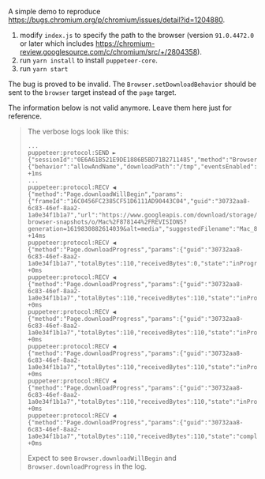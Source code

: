 A simple demo to reproduce https://bugs.chromium.org/p/chromium/issues/detail?id=1204880.

1. modify `index.js` to specify the path to the browser (version `91.0.4472.0` or later which
   includes https://chromium-review.googlesource.com/c/chromium/src/+/2804358).
2. run `yarn install` to install `puppeteer-core`.
3. run `yarn start`

The bug is proved to be invalid. The `Browser.setDownloadBehavior` should be sent to the `browser` target
instead of the `page` target.

The information below is not valid anymore. Leave them here just for reference.

> The verbose logs look like this:
>
> ```
> ...
> puppeteer:protocol:SEND ► {"sessionId":"0E6A61B521E9DE1886B5BD71B2711485","method":"Browser.setDownloadBehavior","params":{"behavior":"allowAndName","downloadPath":"/tmp","eventsEnabled":true},"id":17} +1ms
> ...
> puppeteer:protocol:RECV ◀ {"method":"Page.downloadWillBegin","params":{"frameId":"16C0456FC2385CF51D6111AD90443C04","guid":"30732aa8-6c83-46ef-8aa2-1a0e34f1b1a7","url":"https://www.googleapis.com/download/storage/v1/b/chromium-browser-snapshots/o/Mac%2F878144%2FREVISIONS?generation=1619830882614039&alt=media","suggestedFilename":"Mac_878144_REVISIONS"},"sessionId":"F4150448F05C6209AD9C69D46ECF5522"} +14ms
> puppeteer:protocol:RECV ◀ {"method":"Page.downloadProgress","params":{"guid":"30732aa8-6c83-46ef-8aa2-1a0e34f1b1a7","totalBytes":110,"receivedBytes":0,"state":"inProgress"},"sessionId":"F4150448F05C6209AD9C69D46ECF5522"} +0ms
> puppeteer:protocol:RECV ◀ {"method":"Page.downloadProgress","params":{"guid":"30732aa8-6c83-46ef-8aa2-1a0e34f1b1a7","totalBytes":110,"receivedBytes":110,"state":"inProgress"},"sessionId":"F4150448F05C6209AD9C69D46ECF5522"} +0ms
> puppeteer:protocol:RECV ◀ {"method":"Page.downloadProgress","params":{"guid":"30732aa8-6c83-46ef-8aa2-1a0e34f1b1a7","totalBytes":110,"receivedBytes":110,"state":"inProgress"},"sessionId":"F4150448F05C6209AD9C69D46ECF5522"} +0ms
> puppeteer:protocol:RECV ◀ {"method":"Page.downloadProgress","params":{"guid":"30732aa8-6c83-46ef-8aa2-1a0e34f1b1a7","totalBytes":110,"receivedBytes":110,"state":"inProgress"},"sessionId":"F4150448F05C6209AD9C69D46ECF5522"} +0ms
> puppeteer:protocol:RECV ◀ {"method":"Page.downloadProgress","params":{"guid":"30732aa8-6c83-46ef-8aa2-1a0e34f1b1a7","totalBytes":110,"receivedBytes":110,"state":"inProgress"},"sessionId":"F4150448F05C6209AD9C69D46ECF5522"} +0ms
> puppeteer:protocol:RECV ◀ {"method":"Page.downloadProgress","params":{"guid":"30732aa8-6c83-46ef-8aa2-1a0e34f1b1a7","totalBytes":110,"receivedBytes":110,"state":"completed"},"sessionId":"F4150448F05C6209AD9C69D46ECF5522"} +0ms
> ```
>
> Expect to see `Browser.downloadWillBegin` and `Browser.downloadProgress` in the log.
